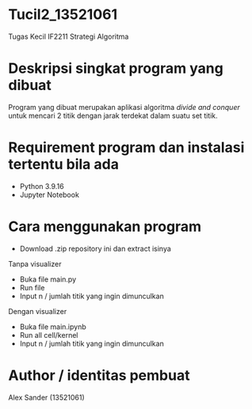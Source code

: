 # Tucil2_13521061
Tugas Kecil IF2211 Strategi Algoritma


# Deskripsi singkat program yang dibuat
Program yang dibuat merupakan aplikasi algoritma _divide and conquer_ untuk mencari 2 titik dengan jarak terdekat dalam suatu set titik.

# Requirement program dan instalasi tertentu bila ada
* Python 3.9.16
* Jupyter Notebook


# Cara menggunakan program
* Download .zip repository ini dan extract isinya

Tanpa visualizer
* Buka file main.py
* Run file
* Input n / jumlah titik yang ingin dimunculkan

Dengan visualizer
* Buka file main.ipynb
* Run all cell/kernel
* Input n / jumlah titik yang ingin dimunculkan

# Author / identitas pembuat
Alex Sander (13521061)
